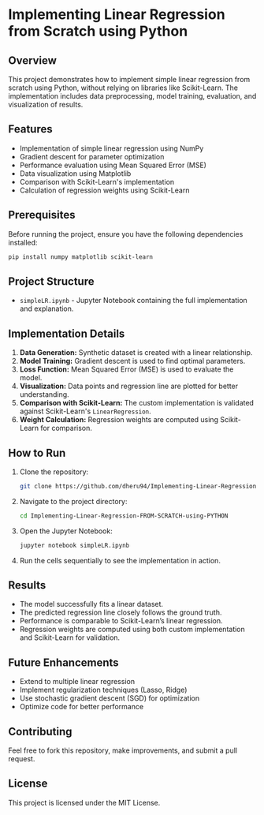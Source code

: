# Implementing Linear Regression from Scratch using Python

## Overview
This project demonstrates how to implement simple linear regression from scratch using Python, without relying on libraries like Scikit-Learn. The implementation includes data preprocessing, model training, evaluation, and visualization of results.

## Features
- Implementation of simple linear regression using NumPy
- Gradient descent for parameter optimization
- Performance evaluation using Mean Squared Error (MSE)
- Data visualization using Matplotlib
- Comparison with Scikit-Learn's implementation
- Calculation of regression weights using Scikit-Learn

## Prerequisites
Before running the project, ensure you have the following dependencies installed:

```bash
pip install numpy matplotlib scikit-learn
```

## Project Structure
- `simpleLR.ipynb` - Jupyter Notebook containing the full implementation and explanation.

## Implementation Details
1. **Data Generation:** Synthetic dataset is created with a linear relationship.
2. **Model Training:** Gradient descent is used to find optimal parameters.
3. **Loss Function:** Mean Squared Error (MSE) is used to evaluate the model.
4. **Visualization:** Data points and regression line are plotted for better understanding.
5. **Comparison with Scikit-Learn:** The custom implementation is validated against Scikit-Learn's `LinearRegression`.
6. **Weight Calculation:** Regression weights are computed using Scikit-Learn for comparison.

## How to Run
1. Clone the repository:
   ```bash
   git clone https://github.com/dheru94/Implementing-Linear-Regression-FROM-SCRATCH-using-PYTHON.git
   ```
2. Navigate to the project directory:
   ```bash
   cd Implementing-Linear-Regression-FROM-SCRATCH-using-PYTHON
   ```
3. Open the Jupyter Notebook:
   ```bash
   jupyter notebook simpleLR.ipynb
   ```
4. Run the cells sequentially to see the implementation in action.

## Results
- The model successfully fits a linear dataset.
- The predicted regression line closely follows the ground truth.
- Performance is comparable to Scikit-Learn’s linear regression.
- Regression weights are computed using both custom implementation and Scikit-Learn for validation.

## Future Enhancements
- Extend to multiple linear regression
- Implement regularization techniques (Lasso, Ridge)
- Use stochastic gradient descent (SGD) for optimization
- Optimize code for better performance

## Contributing
Feel free to fork this repository, make improvements, and submit a pull request.

## License
This project is licensed under the MIT License.

